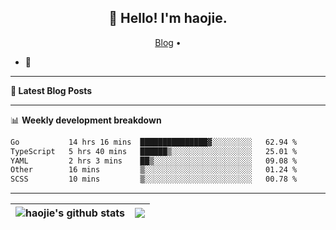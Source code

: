 <h2 align="center">👋 Hello! I'm haojie.</h2>
<p align="center">
  <a href="https://aoyouer.com">Blog</a> •
</p>


- 🔭 


-------

**📝 Latest Blog Posts**


-------

📊 **Weekly development breakdown**
<!--START_SECTION:waka-->

```txt
Go           14 hrs 16 mins  ███████████████▓░░░░░░░░░   62.94 %
TypeScript   5 hrs 40 mins   ██████▒░░░░░░░░░░░░░░░░░░   25.01 %
YAML         2 hrs 3 mins    ██▒░░░░░░░░░░░░░░░░░░░░░░   09.08 %
Other        16 mins         ▒░░░░░░░░░░░░░░░░░░░░░░░░   01.24 %
SCSS         10 mins         ▒░░░░░░░░░░░░░░░░░░░░░░░░   00.78 %
```

<!--END_SECTION:waka-->

-------



| <img align="center" src="https://github-readme-stats.vercel.app/api?username=haojie06&show_icons=true&theme=graywhite&show_icons=true&count_private=true&include_all_commits=true&hide_border=true" alt="haojie's github stats" /> | <img align="center" src="https://github-readme-stats.vercel.app/api/top-langs/?username=haojie06&layout=compact&theme=graywhite&hide_border=true&hide=css,html" /> |
| ------------- | ------------- |


